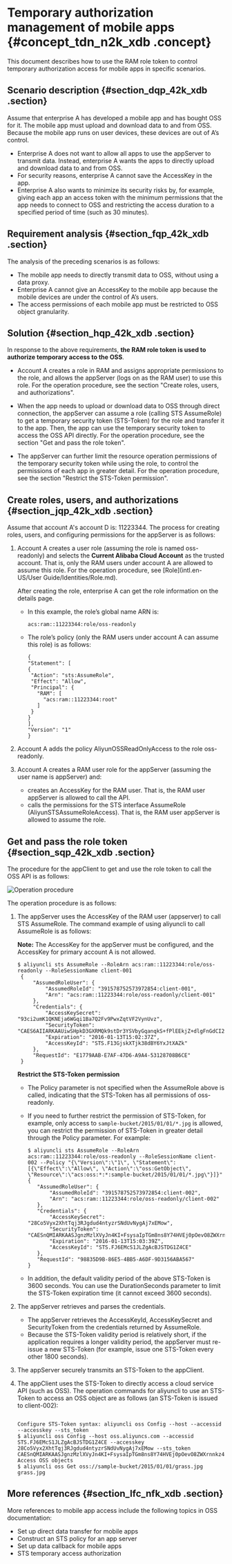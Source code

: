# Temporary authorization management of mobile apps {#concept_tdn_n2k_xdb .concept}

This document describes how to use the RAM role token to control temporary authorization access for mobile apps in specific scenarios.

## Scenario description {#section_dqp_42k_xdb .section}

Assume that enterprise A has developed a mobile app and has bought OSS for it. The mobile app must upload and download data to and from OSS. Because the mobile app runs on user devices, these devices are out of A’s control.

-   Enterprise A does not want to allow all apps to use the appServer to transmit data. Instead, enterprise A wants the apps to directly upload and download data to and from OSS.
-   For security reasons, enterprise A cannot save the AccessKey in the app.
-   Enterprise A also wants to minimize its security risks by, for example, giving each app an access token with the minimum permissions that the app needs to connect to OSS and restricting the access duration to a specified period of time \(such as 30 minutes\).

## Requirement analysis {#section_fqp_42k_xdb .section}

The analysis of the preceding scenarios is as follows:

-   The mobile app needs to directly transmit data to OSS, without using a data proxy.
-   Enterprise A cannot give an AccessKey to the mobile app because the mobile devices are under the control of A’s users.
-   The access permissions of each mobile app must be restricted to OSS object granularity.

## Solution {#section_hqp_42k_xdb .section}

In response to the above requirements, **the RAM role token is used to authorize temporary access to the OSS**.

-   Account A creates a role in RAM and assigns appropriate permissions to the role, and allows the appServer \(logs on as the RAM user\) to use this role. For the operation procedure, see the section "Create roles, users, and authorizations".

-   When the app needs to upload or download data to OSS through direct connection, the appServer can assume a role \(calling STS AssumeRole\) to get a temporary security token \(STS-Token\) for the role and transfer it to the app. Then, the app can use the temporary security token to access the OSS API directly. For the operation procedure, see the section "Get and pass the role token".

-   The appServer can further limit the resource operation permissions of the temporary security token while using the role, to control the permissions of each app in greater detail. For the operation procedure, see the section "Restrict the STS-Token permission".


## Create roles, users, and authorizations {#section_jqp_42k_xdb .section}

Assume that account A's account D is: 11223344. The process for creating roles, users, and configuring permissions for the appServer is as follows:

1.  Account A creates a user role \(assuming the role is named oss-readonly\) and selects the **Current Alibaba Cloud Account** as the trusted account. That is, only the RAM users under account A are allowed to assume this role. For the operation procedure, see [Role](intl.en-US/User Guide/Identities/Role.md).

    After creating the role, enterprise A can get the role information on the details page.

    -   In this example, the role’s global name ARN is:

        ```
        acs:ram::11223344:role/oss-readonly
        ```

    -   The role’s policy \(only the RAM users under account A can assume this role\) is as follows:

        ```
        {
        "Statement": [
        {
         "Action": "sts:AssumeRole",
         "Effect": "Allow",
         "Principal": {
           "RAM": [
             "acs:ram::11223344:root"
           ]
         }
        }
        ],
        "Version": "1"
        }
        ```

2.  Account A adds the policy AliyunOSSReadOnlyAccess to the role oss-readonly.
3.  Account A creates a RAM user role for the appServer \(assuming the user name is appServer\) and:
    -   creates an AccessKey for the RAM user. That is, the RAM user appServer is allowed to call the API.
    -   calls the permissions for the STS interface AssumeRole \(AliyunSTSAssumeRoleAccess\). That is, the RAM user appServer is allowed to assume the role.

## Get and pass the role token {#section_sqp_42k_xdb .section}

The procedure for the appClient to get and use the role token to call the OSS API is as follows:

![](images/3631_en-US.png "Operation procedure")

The operation procedure is as follows:

1.  The appServer uses the AccessKey of the RAM user \(appserver\) to call STS AssumeRole. The command example of using aliyuncli to call AssumeRole is as follows:

    **Note:** The AccessKey for the appServer must be configured, and the AccessKey for primary account A is not allowed.

    ```
    $ aliyuncli sts AssumeRole --RoleArn acs:ram::11223344:role/oss-readonly --RoleSessionName client-001
     {
         "AssumedRoleUser": {
             "AssumedRoleId": "391578752573972854:client-001", 
             "Arn": "acs:ram::11223344:role/oss-readonly/client-001"
         }, 
         "Credentials": {
             "AccessKeySecret": "93ci2umK1QKNEja6WGqi1Ba7Q2Fv9PwxZqtVF2VynUvz", 
             "SecurityToken": "CAES6AIIARKAAUiwSHpkD3GXRMQk9stDr3YSVbyGqanqkS+fPlEEkjZ+dlgFnGdCI2PV93jksole8ijH8dHJrHRA5JA1YCGsfX5hrzcNM37Vr4eVdWFVQhoCw0DXBpHv//ZcITp+ELRr4MHsnyGiErnDsXLkI7q/sbuWg6PACZ/jzQfEWQb/f7Y1Gh1TVFMuRjEzR2pza1hUamszOGRCWTZZeEp0WEFaayISMzkxNTc4NzUyNTczOTcyODU0KgpjbGllbnQtMDAxMKT+lIHBKjoGUnNhTUQ1QkoKATEaRQoFQWxsb3cSGwoMQWN0aW9uRXF1YWxzEgZBY3Rpb24aAwoBKhIfCg5SZXNvdXJjZUVxdWFscxIIUmVzb3VyY2UaAwoBKkoFNDMyNzRSBTI2ODQyWg9Bc3N1bWVkUm9sZVVzZXJgAGoSMzkxNTc4NzUyNTczOTcyODU0cgllY3MtYWRtaW544Mbewo/26AE=", 
             "Expiration": "2016-01-13T15:02:37Z", 
             "AccessKeyId": "STS.F13GjskXTjk38dBY6YxJtXAZk"
         }, 
         "RequestId": "E1779AAB-E7AF-47D6-A9A4-53128708B6CE"
     }
    ```

    **Restrict the STS-Token permission**

    -   The Policy parameter is not specified when the AssumeRole above is called, indicating that the STS-Token has all permissions of oss-readonly.
    -   If you need to further restrict the permission of STS-Token, for example, only access to `sample-bucket/2015/01/01/*.jpg` is allowed, you can restrict the permission of STS-Token in greater detail through the Policy parameter. For example:

        ```
        $ aliyuncli sts AssumeRole --RoleArn acs:ram::11223344:role/oss-readonly --RoleSessionName client-002 --Policy "{\"Version\":\"1\", \"Statement\": [{\"Effect\":\"Allow\", \"Action\":\"oss:GetObject\", \"Resource\":\"acs:oss:*:*:sample-bucket/2015/01/01/*.jpg\"}]}"
        {
           "AssumedRoleUser": {
               "AssumedRoleId": "391578752573972854:client-002", 
               "Arn": "acs:ram::11223344:role/oss-readonly/client-002"
           }, 
           "Credentials": {
               "AccessKeySecret": "28Co5Vyx2XhtTqj3RJgdud4ntyzrSNdUvNygAj7xEMow", 
               "SecurityToken": "CAESnQMIARKAASJgnzMzlXVyJn4KI+FsysaIpTGm8ns8Y74HVEj0pOevO8ZWXrnnkz4a4rBEPBAdFkh3197GUsprujsiU78FkszxhnQPKkQKcyvPihoXqKvuukrQ/Uoudk31KAJEz5o2EjlNUREcxWjRDRSISMzkxNTc4NzUyNTczOTcyODU0KgpjbGllbnQtMDAxMKmZxIHBKjoGUnNhTUQ1Qn8KATEaegoFQWxsb3cSJwoMQWN0aW9uRXF1YWxzEgZBY3Rpb24aDwoNb3NzOkdldE9iamVjdBJICg5SZXNvdXJjZUVxdWFscxIIUmVzb3VyY2UaLAoqYWNzOm9zczoqOio6c2FtcGxlLWJ1Y2tldC8yMDE1LzAxLzAxLyouanBnSgU0MzI3NFIFMjY4NDJaD0Fzc3VtZWRSb2xlVXNlcmAAahIzOTE1Nzg3NTI1NzM5NzI4NTRyCWVjcy1hZG1pbnjgxt7Cj/boAQ==", 
               "Expiration": "2016-01-13T15:03:39Z", 
               "AccessKeyId": "STS.FJ6EMcS1JLZgAcBJSTDG1Z4CE"
           }, 
           "RequestId": "98835D9B-86E5-4BB5-A6DF-9D3156ABA567"
        }
        ```

    -   In addition, the default validity period of the above STS-Token is 3600 seconds. You can use the DurationSeconds parameter to limit the STS-Token expiration time \(it cannot exceed 3600 seconds\).
2.  The appServer retrieves and parses the credentials.
    -   The appServer retrieves the AccessKeyId, AccessKeySecret and SecurityToken from the credentials returned by AssumeRole.
    -   Because the STS-Token validity period is relatively short, if the application requires a longer validity period, the appServer must re-issue a new STS-Token \(for example, issue one STS-Token every other 1800 seconds\).
3.  The appServer securely transmits an STS-Token to the appClient.
4.  The appClient uses the STS-Token to directly access a cloud service API \(such as OSS\). The operation commands for aliyuncli to use an STS-Token to access an OSS object are as follows \(an STS-Token is issued to client-002\):

    ```
    
    Configure STS-Token syntax: aliyuncli oss Config --host --accessid --accesskey --sts_token 
    $ aliyuncli oss Config --host oss.aliyuncs.com --accessid STS.FJ6EMcS1JLZgAcBJSTDG1Z4CE --accesskey 28Co5Vyx2XhtTqj3RJgdud4ntyzrSNdUvNygAj7xEMow --sts_token CAESnQMIARKAASJgnzMzlXVyJn4KI+FsysaIpTGm8ns8Y74HVEj0pOevO8ZWXrnnkz4a4rBEPBAdFkh3197GUsprujsiU78FkszxhnQPKkQKcyvPihoXqKvuukrQ/Uoudk31KAJEz5o2EjlNUREcxWjRDRSISMzkxNTc4NzUyNTczOTcyODU0KgpjbGllbnQtMDAxMKmZxIHBKjoGUnNhTUQ1Qn8KATEaegoFQWxsb3cSJwoMQWN0aW9uRXF1YWxzEgZBY3Rpb24aDwoNb3NzOkdldE9iamVjdBJICg5SZXNvdXJjZUVxdWFscxIIUmVzb3VyY2UaLAoqYWNzOm9zczoqOio6c2FtcGxlLWJ1Y2tldC8yMDE1LzAxLzAxLyouanBnSgU0MzI3NFIFMjY4NDJaD0Fzc3VtZWRSb2xlVXNlcmAAahIzOTE1Nzg3NTI1NzM5NzI4NTRyCWVjcy1hZG1pbnjgxt7Cj/boAQ==
    Access OSS objects
    $ aliyuncli oss Get oss://sample-bucket/2015/01/01/grass.jpg grass.jpg
    ```


## More references {#section_lfc_nfk_xdb .section}

More references to mobile app access include the following topics in OSS documentation:

-   Set up direct data transfer for mobile apps
-   Construct an STS policy for an app server
-   Set up data callback for mobile apps
-   STS temporary access authorization

